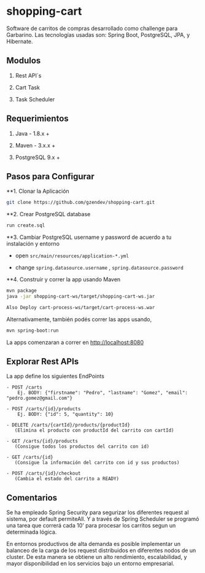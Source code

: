 # shopping-cart

Software de carritos de compras desarrollado como challenge para Garbarino. Las tecnologías usadas son: Spring Boot, PostgreSQL, JPA, y Hibernate.

## Modulos

1. Rest API´s <shopping-cart-ws>

2. Cart Task <cart-process-task>

3. Task Scheduler <cart-process-ws>
  
## Requerimientos

1. Java - 1.8.x +

2. Maven - 3.x.x +

3. PostgreSQL 9.x +

## Pasos para Configurar

**1. Clonar la Aplicación

```bash
git clone https://github.com/gzendev/shopping-cart.git
```

**2. Crear PostgreSQL database

```bash
run create.sql
```

**3. Cambiar PostgreSQL username y password de acuerdo a tu instalación y entorno

+ open `src/main/resources/application-*.yml`

+ change `spring.datasource.username` , `spring.datasource.password` 

**4. Construir y correr la app usando Maven 

```bash
mvn package
java -jar shopping-cart-ws/target/shopping-cart-ws.jar

Also Deploy cart-process-ws/target/cart-process-ws.war
```
Alternativamente, también podés correr las apps usando,

```bash
mvn spring-boot:run
```

La apps comenzaran a correr en <http://localhost:8080>


## Explorar Rest APIs

La app define los siguientes EndPoints

	- POST /carts
	    Ej. BODY: {"firstname": "Pedro", "lastname": "Gomez", "email": "pedro.gomez@gmail.com"}
		 	   
	- POST /carts/{id}/products
	    Ej. BODY: {"id": 5, "quantity": 10}
			  
	- DELETE /carts/{cartId}/products/{productId}
       (Elimina el producto con productId del carrito con cartId)
			  
	- GET /carts/{id}/products
       (Consigue todos los productos del carrito con id)
  
	- GET /carts/{id}
	   (Consigue la información del carrito con id y sus productos)
	   
    - POST /carts/{id}/checkout
       (Cambia el estado del carrito a READY)
	   
			  
## Comentarios
Se ha empleado Spring Security para segurizar los diferentes request al sistema, por default permiteAll. Y a través de Spring Scheduler se programó una tarea que correrá cada 10' para procesar los carritos segun un determinada lógica.

En entornos productivos de alta demanda es posible implementar un balanceo de la carga de los request distribuidos en diferentes nodos de un cluster. De esta manera se obtiene un alto rendimiento, escalabilidad, y mayor disponibilidad en los servicios bajo un entorno empresarial.

